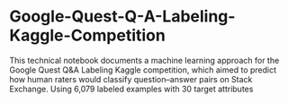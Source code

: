 # Google-Quest-Q-A-Labeling-Kaggle-Competition
This technical notebook documents a machine learning approach for the Google Quest Q&amp;A Labeling Kaggle competition, which aimed to predict how human raters would classify question–answer pairs on Stack Exchange. Using 6,079 labeled examples with 30 target attributes
